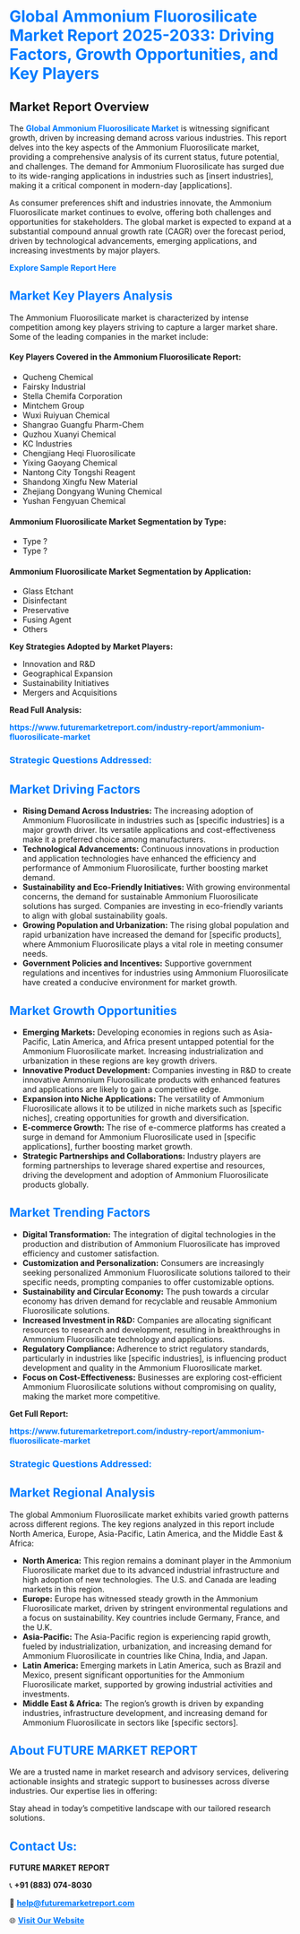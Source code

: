<h1 style="color: #007BFF;">Global Ammonium Fluorosilicate Market Report 2025-2033: Driving Factors, Growth Opportunities, and Key Players</h1>

<section id="overview">
<h2>Market Report Overview</h2>
<p>The <a href="https://www.futuremarketreport.com/industry-report/ammonium-fluorosilicate-market" style="color: #007BFF; text-decoration: none;"><strong>Global Ammonium Fluorosilicate Market</strong></a> is witnessing significant growth, driven by increasing demand across various industries. This report delves into the key aspects of the Ammonium Fluorosilicate market, providing a comprehensive analysis of its current status, future potential, and challenges. The demand for Ammonium Fluorosilicate has surged due to its wide-ranging applications in industries such as [insert industries], making it a critical component in modern-day [applications].</p>
<p>As consumer preferences shift and industries innovate, the Ammonium Fluorosilicate market continues to evolve, offering both challenges and opportunities for stakeholders. The global market is expected to expand at a substantial compound annual growth rate (CAGR) over the forecast period, driven by technological advancements, emerging applications, and increasing investments by major players.</p>
</section>

<section id="overview">
<p><a href="https://www.futuremarketreport.com/request-sample/reportId=41690" style="color: #007BFF; text-decoration: none;"><strong>Explore Sample Report Here</strong></a></p>
</section>

<section id="key-players">
<h2 style="color: #007BFF;">Market Key Players Analysis</h2>
<p>The Ammonium Fluorosilicate market is characterized by intense competition among key players striving to capture a larger market share. Some of the leading companies in the market include:</p>
<h4>Key Players Covered in the Ammonium Fluorosilicate Report:</h4>
<ul><li>Qucheng Chemical</li><li>Fairsky Industrial</li><li>Stella Chemifa Corporation</li><li>Mintchem Group</li><li>Wuxi Ruiyuan Chemical</li><li>Shangrao Guangfu Pharm-Chem</li><li>Quzhou Xuanyi Chemical</li><li>KC Industries</li><li>Chengjiang Heqi Fluorosilicate</li><li>Yixing Gaoyang Chemical</li><li>Nantong City Tongshi Reagent</li><li>Shandong Xingfu New Material</li><li>Zhejiang Dongyang Wuning Chemical</li><li>Yushan Fengyuan Chemical</li></ul>
<h4>Ammonium Fluorosilicate Market Segmentation by Type:</h4>
<ul><li>Type ?</li><li>Type ?</li></ul>

<h4>Ammonium Fluorosilicate Market Segmentation by Application:</h4>
<ul><li>Glass Etchant</li><li>Disinfectant</li><li>Preservative</li><li>Fusing Agent</li><li>Others</li></ul>
<p><strong>Key Strategies Adopted by Market Players:</strong></p>
<ul>
<li>Innovation and R&D</li>
<li>Geographical Expansion</li>
<li>Sustainability Initiatives</li>
<li>Mergers and Acquisitions</li>
</ul>
</section>

<section>
<p><strong>Read Full Analysis: </strong></p><a href="https://www.futuremarketreport.com/industry-report/ammonium-fluorosilicate-market" style="color: #007BFF; text-decoration: none;"><strong>https://www.futuremarketreport.com/industry-report/ammonium-fluorosilicate-market</strong></a>
<h3 style="color: #007BFF;">Strategic Questions Addressed:</h3>
</section>

<section id="driving-factors">
<h2 style="color: #007BFF;">Market Driving Factors</h2>
<ul>
<li><strong>Rising Demand Across Industries:</strong> The increasing adoption of Ammonium Fluorosilicate in industries such as [specific industries] is a major growth driver. Its versatile applications and cost-effectiveness make it a preferred choice among manufacturers.</li>
<li><strong>Technological Advancements:</strong> Continuous innovations in production and application technologies have enhanced the efficiency and performance of Ammonium Fluorosilicate, further boosting market demand.</li>
<li><strong>Sustainability and Eco-Friendly Initiatives:</strong> With growing environmental concerns, the demand for sustainable Ammonium Fluorosilicate solutions has surged. Companies are investing in eco-friendly variants to align with global sustainability goals.</li>
<li><strong>Growing Population and Urbanization:</strong> The rising global population and rapid urbanization have increased the demand for [specific products], where Ammonium Fluorosilicate plays a vital role in meeting consumer needs.</li>
<li><strong>Government Policies and Incentives:</strong> Supportive government regulations and incentives for industries using Ammonium Fluorosilicate have created a conducive environment for market growth.</li>
</ul>
</section>

<section id="growth-opportunities">
<h2 style="color: #007BFF;">Market Growth Opportunities</h2>
<ul>
<li><strong>Emerging Markets:</strong> Developing economies in regions such as Asia-Pacific, Latin America, and Africa present untapped potential for the Ammonium Fluorosilicate market. Increasing industrialization and urbanization in these regions are key growth drivers.</li>
<li><strong>Innovative Product Development:</strong> Companies investing in R&D to create innovative Ammonium Fluorosilicate products with enhanced features and applications are likely to gain a competitive edge.</li>
<li><strong>Expansion into Niche Applications:</strong> The versatility of Ammonium Fluorosilicate allows it to be utilized in niche markets such as [specific niches], creating opportunities for growth and diversification.</li>
<li><strong>E-commerce Growth:</strong> The rise of e-commerce platforms has created a surge in demand for Ammonium Fluorosilicate used in [specific applications], further boosting market growth.</li>
<li><strong>Strategic Partnerships and Collaborations:</strong> Industry players are forming partnerships to leverage shared expertise and resources, driving the development and adoption of Ammonium Fluorosilicate products globally.</li>
</ul>
</section>

<section id="trending-factors">
<h2 style="color: #007BFF;">Market Trending Factors</h2>
<ul>
<li><strong>Digital Transformation:</strong> The integration of digital technologies in the production and distribution of Ammonium Fluorosilicate has improved efficiency and customer satisfaction.</li>
<li><strong>Customization and Personalization:</strong> Consumers are increasingly seeking personalized Ammonium Fluorosilicate solutions tailored to their specific needs, prompting companies to offer customizable options.</li>
<li><strong>Sustainability and Circular Economy:</strong> The push towards a circular economy has driven demand for recyclable and reusable Ammonium Fluorosilicate solutions.</li>
<li><strong>Increased Investment in R&D:</strong> Companies are allocating significant resources to research and development, resulting in breakthroughs in Ammonium Fluorosilicate technology and applications.</li>
<li><strong>Regulatory Compliance:</strong> Adherence to strict regulatory standards, particularly in industries like [specific industries], is influencing product development and quality in the Ammonium Fluorosilicate market.</li>
<li><strong>Focus on Cost-Effectiveness:</strong> Businesses are exploring cost-efficient Ammonium Fluorosilicate solutions without compromising on quality, making the market more competitive.</li>
</ul>
</section>

<section>
<p><strong>Get Full Report: </strong></p><a href="https://www.futuremarketreport.com/industry-report/ammonium-fluorosilicate-market" style="color: #007BFF; text-decoration: none;"><strong>https://www.futuremarketreport.com/industry-report/ammonium-fluorosilicate-market</strong></a>
<h3 style="color: #007BFF;">Strategic Questions Addressed:</h3>
</section>


<section id="regional-analysis">
<h2 style="color: #007BFF;">Market Regional Analysis</h2>
<p>The global Ammonium Fluorosilicate market exhibits varied growth patterns across different regions. The key regions analyzed in this report include North America, Europe, Asia-Pacific, Latin America, and the Middle East & Africa:</p>
<ul>
<li><strong>North America:</strong> This region remains a dominant player in the Ammonium Fluorosilicate market due to its advanced industrial infrastructure and high adoption of new technologies. The U.S. and Canada are leading markets in this region.</li>
<li><strong>Europe:</strong> Europe has witnessed steady growth in the Ammonium Fluorosilicate market, driven by stringent environmental regulations and a focus on sustainability. Key countries include Germany, France, and the U.K.</li>
<li><strong>Asia-Pacific:</strong> The Asia-Pacific region is experiencing rapid growth, fueled by industrialization, urbanization, and increasing demand for Ammonium Fluorosilicate in countries like China, India, and Japan.</li>
<li><strong>Latin America:</strong> Emerging markets in Latin America, such as Brazil and Mexico, present significant opportunities for the Ammonium Fluorosilicate market, supported by growing industrial activities and investments.</li>
<li><strong>Middle East & Africa:</strong> The region’s growth is driven by expanding industries, infrastructure development, and increasing demand for Ammonium Fluorosilicate in sectors like [specific sectors].</li>
</ul>
</section>

<footer>
<h2 style="color: #007BFF;">About FUTURE MARKET REPORT</h2>
<p>We are a trusted name in market research and advisory services, delivering actionable insights and strategic support to businesses across diverse industries. Our expertise lies in offering:</p>

<p>Stay ahead in today’s competitive landscape with our tailored research solutions.</p>

<h2 style="color: #007BFF;">Contact Us:</h2>
<p><strong>FUTURE MARKET REPORT</strong></p>
<p>📞 <strong>+91 (883) 074-8030</strong></p>
<p>📧 <strong><a href="mailto:help@futuremarketreport.com" style="color: #007BFF;">help@futuremarketreport.com</a></strong></p>
<p>🌐 <strong><a href="https://www.futuremarketreport.com/" style="color: #007BFF;">Visit Our Website</a></strong></p>
</footer>